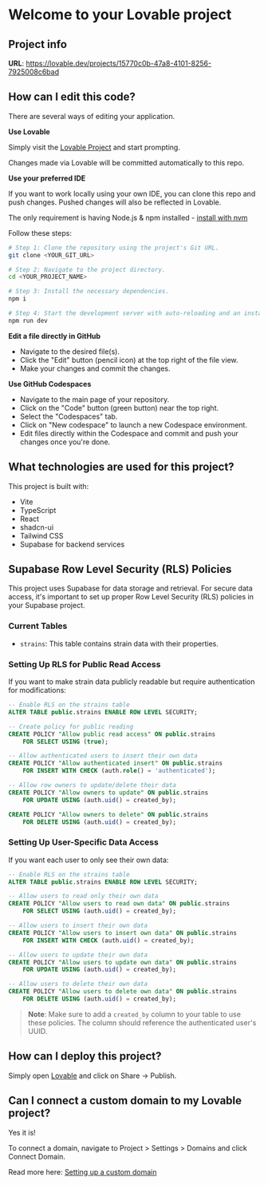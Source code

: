 
# Welcome to your Lovable project

## Project info

**URL**: https://lovable.dev/projects/15770c0b-47a8-4101-8256-7925008c6bad

## How can I edit this code?

There are several ways of editing your application.

**Use Lovable**

Simply visit the [Lovable Project](https://lovable.dev/projects/15770c0b-47a8-4101-8256-7925008c6bad) and start prompting.

Changes made via Lovable will be committed automatically to this repo.

**Use your preferred IDE**

If you want to work locally using your own IDE, you can clone this repo and push changes. Pushed changes will also be reflected in Lovable.

The only requirement is having Node.js & npm installed - [install with nvm](https://github.com/nvm-sh/nvm#installing-and-updating)

Follow these steps:

```sh
# Step 1: Clone the repository using the project's Git URL.
git clone <YOUR_GIT_URL>

# Step 2: Navigate to the project directory.
cd <YOUR_PROJECT_NAME>

# Step 3: Install the necessary dependencies.
npm i

# Step 4: Start the development server with auto-reloading and an instant preview.
npm run dev
```

**Edit a file directly in GitHub**

- Navigate to the desired file(s).
- Click the "Edit" button (pencil icon) at the top right of the file view.
- Make your changes and commit the changes.

**Use GitHub Codespaces**

- Navigate to the main page of your repository.
- Click on the "Code" button (green button) near the top right.
- Select the "Codespaces" tab.
- Click on "New codespace" to launch a new Codespace environment.
- Edit files directly within the Codespace and commit and push your changes once you're done.

## What technologies are used for this project?

This project is built with:

- Vite
- TypeScript
- React
- shadcn-ui
- Tailwind CSS
- Supabase for backend services

## Supabase Row Level Security (RLS) Policies

This project uses Supabase for data storage and retrieval. For secure data access, it's important to set up proper Row Level Security (RLS) policies in your Supabase project.

### Current Tables

- `strains`: This table contains strain data with their properties.

### Setting Up RLS for Public Read Access

If you want to make strain data publicly readable but require authentication for modifications:

```sql
-- Enable RLS on the strains table
ALTER TABLE public.strains ENABLE ROW LEVEL SECURITY;

-- Create policy for public reading
CREATE POLICY "Allow public read access" ON public.strains
    FOR SELECT USING (true);

-- Allow authenticated users to insert their own data
CREATE POLICY "Allow authenticated insert" ON public.strains
    FOR INSERT WITH CHECK (auth.role() = 'authenticated');

-- Allow row owners to update/delete their data
CREATE POLICY "Allow owners to update" ON public.strains
    FOR UPDATE USING (auth.uid() = created_by);

CREATE POLICY "Allow owners to delete" ON public.strains
    FOR DELETE USING (auth.uid() = created_by);
```

### Setting Up User-Specific Data Access

If you want each user to only see their own data:

```sql
-- Enable RLS on the strains table
ALTER TABLE public.strains ENABLE ROW LEVEL SECURITY;

-- Allow users to read only their own data
CREATE POLICY "Allow users to read own data" ON public.strains
    FOR SELECT USING (auth.uid() = created_by);

-- Allow users to insert their own data
CREATE POLICY "Allow users to insert own data" ON public.strains
    FOR INSERT WITH CHECK (auth.uid() = created_by);

-- Allow users to update their own data
CREATE POLICY "Allow users to update own data" ON public.strains
    FOR UPDATE USING (auth.uid() = created_by);

-- Allow users to delete their own data
CREATE POLICY "Allow users to delete own data" ON public.strains
    FOR DELETE USING (auth.uid() = created_by);
```

> **Note**: Make sure to add a `created_by` column to your table to use these policies. The column should reference the authenticated user's UUID.

## How can I deploy this project?

Simply open [Lovable](https://lovable.dev/projects/15770c0b-47a8-4101-8256-7925008c6bad) and click on Share -> Publish.

## Can I connect a custom domain to my Lovable project?

Yes it is!

To connect a domain, navigate to Project > Settings > Domains and click Connect Domain.

Read more here: [Setting up a custom domain](https://docs.lovable.dev/tips-tricks/custom-domain#step-by-step-guide)
